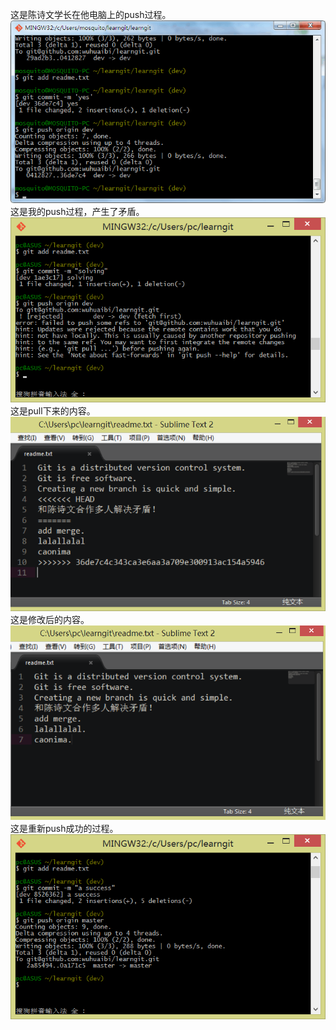 这是陈诗文学长在他电脑上的push过程。</br>
<img src="image/1.png" alt=""></br>
这是我的push过程，产生了矛盾。</br>
<img src="image/2.png" alt=""></br>
这是pull下来的内容。</br>
<img src="image/3.png" alt=""></br>
这是修改后的内容。</br>
<img src="image/4.png" alt=""></br>
这是重新push成功的过程。</br>
<img src="image/5.png" alt=""></br>
